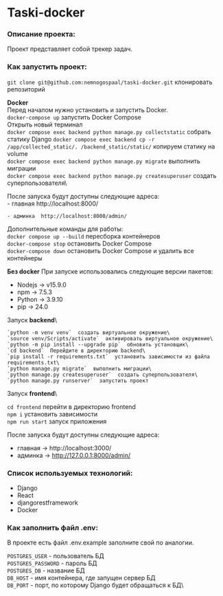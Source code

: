 # Taski-docker

### Описание проекта:
Проект представляет собой трекер задач.



### Как запустить проект:
`git clone git@github.com:nemnogospaal/taski-docker.git`  клонировать репозиторий

**Docker**\
    Перед началом нужно установить и запустить Docker.\
    `docker-compose up`  запустить Docker Compose\
    Открыть новый терминал\
    `docker compose exec backend python manage.py collectstatic`  cобрать статику Django
    `docker compose exec backend cp -r /app/collected_static/. /backend_static/static/`  копируем статику на volume\
    `docker compose exec backend python manage.py migrate`  выполнить миграции\
    `docker compose exec backend python manage.py createsuperuser` создать суперпользователя\

После запуска будут доступны следующие адреса:\
    - главная  http://localhost:8000/

    - админка  http://localhost:8000/admin/

Дополнительные команды для работы:\
    `docker compose up --build`  пересборка контейнеров\
    `docker-compose stop`  остановить Docker Compose\
    `docker-compose down`  остановить Docker Compose и удалить все контейнеры

**Без docker**
При запуске использовались следующие версии пакетов:
- Nodejs -> v15.9.0
- npm -> 7.5.3
- Python -> 3.9.10
- pip -> 24.0

Запуск **backend**\

    `python -m venv venv`  создать виртуальное окружение\
    `source venv/Scripts/activate`  активировать виртуальное окружение\
    `python -m pip install --upgrade pip`  обновить установщик\
    `cd backend`  Перейдите в директорию backend\
    `pip install -r requirements.txt`  установить зависимости из файла requirements.txt\
    `python manage.py migrate`  выполнить миграции\
    `python manage.py createsuperuser`  создать суперпользователя\
    `python manage.py runserver`  запустить проект

Запуск **frontend**\

`cd frontend`  перейти в директорию frontend\
`npm i`  установить зависимости\
`npm run start`  запуск приложения

После запуска будут доступны следующие адреса:
- главная -> http://localhost:3000/
- админка -> http://127.0.0.1:8000/admin/

### Cписок используемых технологий:

- Django
- React
- djangorestframework
- Docker

### Как заполнить файл .env:
В проекте есть файл .env.example заполните свой по аналогии.

`POSTGRES_USER` - пользователь БД\
`POSTGRES_PASSWORD` - пароль БД\
`POSTGRES_DB` - название БД\
`DB_HOST` - имя контейнера, где запущен сервер БД\
`DB_PORT` - порт, по которому Django будет обращаться к БД\
